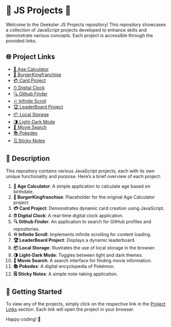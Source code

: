 # 🌟 JS Projects 🌟

Welcome to the Geekster JS Projects repository! This repository showcases a collection of JavaScript projects developed to enhance skills and demonstrate various concepts. Each project is accessible through the provided links.

## 🌐 Project Links

- <a href="https://satyajit5007.github.io/JS-Projects/Age_Calculator/" target="_blank">🎂 Age Calculator</a>
- <a href="https://satyajit5007.github.io/JS-Projects/BurgerKingfranchise/" target="_blank">🍔 BurgerKingfranchise</a>
- <a href="https://satyajit5007.github.io/JS-Projects/Card_Project/" target="_blank">💳 Card Project</a>
- <a href="https://satyajit5007.github.io/JS-Projects/DigitalClock/" target="_blank">⏰ Digital Clock</a>
- <a href="https://satyajit5007.github.io/JS-Projects/Github_Finder/" target="_blank">🔍 Github Finder</a>
- <a href="https://satyajit5007.github.io/JS-Projects/Infinite_Scroll/" target="_blank">♾️ Infinite Scroll</a>
- <a href="https://satyajit5007.github.io/JS-Projects/LeaderBoard%20Project/" target="_blank">🏆 LeaderBoard Project</a>
- <a href="https://satyajit5007.github.io/JS-Projects/Local_Storge/" target="_blank">📦 Local Storage</a>
- <a href="https://satyajit5007.github.io/JS-Projects/Light-Dark_Mode/" target="_blank">🌗 Light-Dark Mode</a>
- <a href="https://satyajit5007.github.io/JS-Projects/Moive_Search/" target="_blank">🎥 Movie Search</a>
- <a href="https://satyajit5007.github.io/JS-Projects/Pokedex/" target="_blank">📚 Pokedex</a>
- <a href="https://satyajit5007.github.io/JS-Projects/Sticky_Notes/" target="_blank">🗒️ Sticky Notes</a>


## 📝 Description

This repository contains various JavaScript projects, each with its own unique functionality and purpose. Here’s a brief overview of each project:


1. **🎂 Age Calculator**: A simple application to calculate age based on birthdate.
2. **🍔 BurgerKingfranchise**: Placeholder for the original Age Calculator project.
3. **💳 Card Project**: Demonstrates dynamic card creation using JavaScript.
4. **⏰ Digital Clock**: A real-time digital clock application.
5. **🔍 Github Finder**: An application to search for GitHub profiles and repositories.
6. **♾️ Infinite Scroll**: Implements infinite scrolling for content loading.
7. **🏆 LeaderBoard Project**: Displays a dynamic leaderboard.
8. **📦 Local Storage**: Illustrates the use of local storage in the browser.
9. **🌗 Light-Dark Mode**: Toggles between light and dark themes.
10. **🎥 Movie Search**: A search interface for finding movie information.
11. **📚 Pokedex**: A digital encyclopedia of Pokémon.
12. **🗒️ Sticky Notes**: A simple note-taking application.

## 🚀 Getting Started

To view any of the projects, simply click on the respective link in the [Project Links](#-project-links) section. Each link will open the project in your browser.

Happy coding! 🎉
